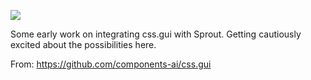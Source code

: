 ![](https://db-feed.s3.amazonaws.com/legacy/shotwin-2022-05-02_16-42-28-1651524527.png)

Some early work on integrating css.gui with Sprout. Getting cautiously excited about the possibilities here. 

From: https://github.com/components-ai/css.gui